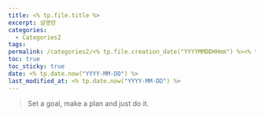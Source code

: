 ```yaml
---
title: <% tp.file.title %>
excerpt: 설명란
categories:
  - Categories2
tags: 
permalink: /categories2/<% tp.file.creation_date("YYYYMMDDHHmm") %><% tp.file.title.split(" ")[1] %>/
toc: true
toc_sticky: true
date: <% tp.date.now("YYYY-MM-DD") %>
last_modified_at: <% tp.date.now("YYYY-MM-DD") %>
---
```

> Set a goal, make a plan and just do it.